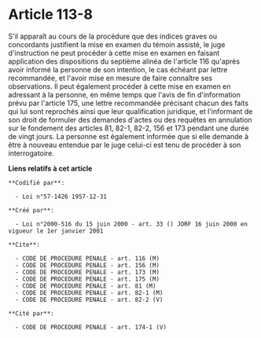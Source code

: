 # Article 113-8

S'il apparaît au cours de la procédure que des indices graves ou concordants justifient la mise en examen du témoin assisté,
le juge d'instruction ne peut procéder à cette mise en examen en faisant application des dispositions du septième alinéa de
l'article 116 qu'après avoir informé la personne de son intention, le cas échéant par lettre recommandée, et l'avoir mise en
mesure de faire connaître ses observations. Il peut également procéder à cette mise en examen en adressant à la personne, en
même temps que l'avis de fin d'information prévu par l'article 175, une lettre recommandée précisant chacun des faits qui lui
sont reprochés ainsi que leur qualification juridique, et l'informant de son droit de formuler des demandes d'actes ou des
requêtes en annulation sur le fondement des articles 81, 82-1, 82-2, 156 et 173 pendant une durée de vingt jours. La personne
est également informée que si elle demande à être à nouveau entendue par le juge celui-ci est tenu de procéder à son
interrogatoire.

**Liens relatifs à cet article**

	**Codifié par**:

	  - Loi n°57-1426 1957-12-31

	**Créé par**:

	  - Loi n°2000-516 du 15 juin 2000 - art. 33 () JORF 16 juin 2000 en vigueur le 1er janvier 2001

	**Cite**:

	  - CODE DE PROCEDURE PENALE - art. 116 (M)
	  - CODE DE PROCEDURE PENALE - art. 156 (M)
	  - CODE DE PROCEDURE PENALE - art. 173 (M)
	  - CODE DE PROCEDURE PENALE - art. 175 (M)
	  - CODE DE PROCEDURE PENALE - art. 81 (M)
	  - CODE DE PROCEDURE PENALE - art. 82-1 (M)
	  - CODE DE PROCEDURE PENALE - art. 82-2 (V)

	**Cité par**:

	  - CODE DE PROCEDURE PENALE - art. 174-1 (V)
